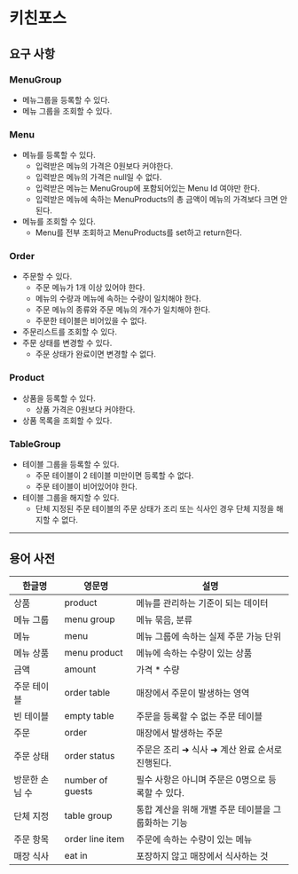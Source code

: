 # 키친포스

## 요구 사항

### MenuGroup
- 메뉴그룹을 등록할 수 있다.
- 메뉴 그룹을 조회할 수 있다.
### Menu
- 메뉴를 등록할 수 있다.
    - 입력받은 메뉴의 가격은 0원보다 커야한다.
    - 입력받은 메뉴의 가격은 null일 수 없다.
    - 입력받은 메뉴는 MenuGroup에 포함되어있는 Menu Id 여야만 한다.
    - 입력받은 메뉴에 속하는 MenuProducts의 총 금액이 메뉴의 가격보다 크면 안된다.
- 메뉴를 조회할 수 있다.
    - Menu를 전부 조회하고 MenuProducts를 set하고 return한다.
### Order    
- 주문할 수 있다.
    - 주문 메뉴가 1개 이상 있어야 한다.
    - 메뉴의 수량과 메뉴에 속하는 수량이 일치해야 한다.
    - 주문 메뉴의 종류와 주문 메뉴의 개수가 일치해야 한다.
    - 주문한 테이블은 비어있을 수 없다.
- 주문리스트를 조회할 수 있다.
- 주문 상태를 변경할 수 있다.
    - 주문 상태가 완료이면 변경할 수 없다.
###  Product
- 상품을 등록할 수 있다.
    - 상품 가격은 0원보다 커야한다.
- 상품 목록을 조회할 수 있다.

### TableGroup
- 테이블 그룹을 등록할 수 있다.
    - 주문 테이블이 2 테이블 미만이면 등록할 수 없다.
    - 주문 테이블이 비어있어야 한다.
- 테이블 그룹을 해지할 수 있다.
    -  단체 지정된 주문 테이블의 주문 상태가 조리 또는 식사인 경우 단체 지정을 해지할 수 없다.
---

## 용어 사전

| 한글명 | 영문명 | 설명 |
| --- | --- | --- |
| 상품 | product | 메뉴를 관리하는 기준이 되는 데이터 |
| 메뉴 그룹 | menu group | 메뉴 묶음, 분류 |
| 메뉴 | menu | 메뉴 그룹에 속하는 실제 주문 가능 단위 |
| 메뉴 상품 | menu product | 메뉴에 속하는 수량이 있는 상품 |
| 금액 | amount | 가격 * 수량 |
| 주문 테이블 | order table | 매장에서 주문이 발생하는 영역 |
| 빈 테이블 | empty table | 주문을 등록할 수 없는 주문 테이블 |
| 주문 | order | 매장에서 발생하는 주문 |
| 주문 상태 | order status | 주문은 조리 ➜ 식사 ➜ 계산 완료 순서로 진행된다. |
| 방문한 손님 수 | number of guests | 필수 사항은 아니며 주문은 0명으로 등록할 수 있다. |
| 단체 지정 | table group | 통합 계산을 위해 개별 주문 테이블을 그룹화하는 기능 |
| 주문 항목 | order line item | 주문에 속하는 수량이 있는 메뉴 |
| 매장 식사 | eat in | 포장하지 않고 매장에서 식사하는 것 |
